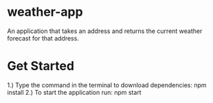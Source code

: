 # weather-app
An application that takes an address and returns the current weather forecast for that address.

# Get Started
1.) Type the command in the terminal to download dependencies: npm install
2.) To start the application run: npm start
